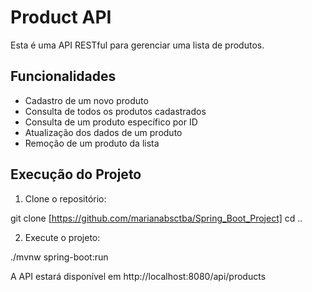 # Product API

Esta é uma API RESTful para gerenciar uma lista de produtos.

## Funcionalidades

- Cadastro de um novo produto
- Consulta de todos os produtos cadastrados
- Consulta de um produto específico por ID
- Atualização dos dados de um produto
- Remoção de um produto da lista

## Execução do Projeto

1. Clone o repositório:

git clone [https://github.com/marianabsctba/Spring_Boot_Project]
cd ..

2. Execute o projeto:

./mvnw spring-boot:run

A API estará disponível em http://localhost:8080/api/products



